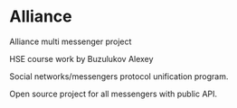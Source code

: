 # Alliance
Alliance multi messenger project

HSE course work by Buzulukov Alexey

Social networks/messengers protocol unification program.

Open source project for all messengers with public API.
